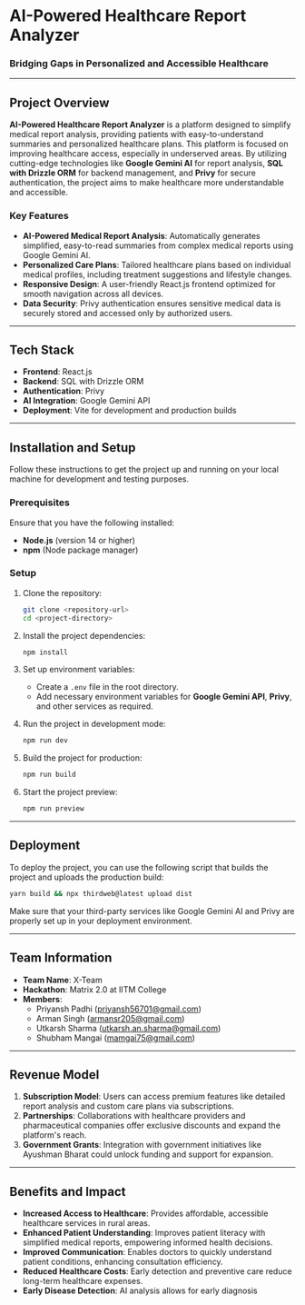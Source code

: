 
# AI-Powered Healthcare Report Analyzer

### Bridging Gaps in Personalized and Accessible Healthcare

---

## Project Overview

**AI-Powered Healthcare Report Analyzer** is a platform designed to simplify medical report analysis, providing patients with easy-to-understand summaries and personalized healthcare plans. This platform is focused on improving healthcare access, especially in underserved areas. By utilizing cutting-edge technologies like **Google Gemini AI** for report analysis, **SQL with Drizzle ORM** for backend management, and **Privy** for secure authentication, the project aims to make healthcare more understandable and accessible.

### Key Features

- **AI-Powered Medical Report Analysis**: Automatically generates simplified, easy-to-read summaries from complex medical reports using Google Gemini AI.
- **Personalized Care Plans**: Tailored healthcare plans based on individual medical profiles, including treatment suggestions and lifestyle changes.
- **Responsive Design**: A user-friendly React.js frontend optimized for smooth navigation across all devices.
- **Data Security**: Privy authentication ensures sensitive medical data is securely stored and accessed only by authorized users.

---

## Tech Stack

- **Frontend**: React.js
- **Backend**: SQL with Drizzle ORM
- **Authentication**: Privy
- **AI Integration**: Google Gemini API
- **Deployment**: Vite for development and production builds

---

## Installation and Setup

Follow these instructions to get the project up and running on your local machine for development and testing purposes.

### Prerequisites

Ensure that you have the following installed:
- **Node.js** (version 14 or higher)
- **npm** (Node package manager)

### Setup

1. Clone the repository:

   ```bash
   git clone <repository-url>
   cd <project-directory>
   ```

2. Install the project dependencies:

   ```bash
   npm install
   ```

3. Set up environment variables:

   - Create a `.env` file in the root directory.
   - Add necessary environment variables for **Google Gemini API**, **Privy**, and other services as required.

4. Run the project in development mode:

   ```bash
   npm run dev
   ```

5. Build the project for production:

   ```bash
   npm run build
   ```

6. Start the project preview:

   ```bash
   npm run preview
   ```

---

## Deployment

To deploy the project, you can use the following script that builds the project and uploads the production build:

```bash
yarn build && npx thirdweb@latest upload dist
```

Make sure that your third-party services like Google Gemini AI and Privy are properly set up in your deployment environment.

---

## Team Information

- **Team Name**: X-Team
- **Hackathon**: Matrix 2.0 at IITM College
- **Members**:
  - Priyansh Padhi (priyansh56701@gmail.com)
  - Arman Singh (armansr205@gmail.com)
  - Utkarsh Sharma (utkarsh.an.sharma@gmail.com)
  - Shubham Mangai (mamgai75@gmail.com)

---

## Revenue Model

1. **Subscription Model**: Users can access premium features like detailed report analysis and custom care plans via subscriptions.
2. **Partnerships**: Collaborations with healthcare providers and pharmaceutical companies offer exclusive discounts and expand the platform's reach.
3. **Government Grants**: Integration with government initiatives like Ayushman Bharat could unlock funding and support for expansion.

---

## Benefits and Impact

- **Increased Access to Healthcare**: Provides affordable, accessible healthcare services in rural areas.
- **Enhanced Patient Understanding**: Improves patient literacy with simplified medical reports, empowering informed health decisions.
- **Improved Communication**: Enables doctors to quickly understand patient conditions, enhancing consultation efficiency.
- **Reduced Healthcare Costs**: Early detection and preventive care reduce long-term healthcare expenses.
- **Early Disease Detection**: AI analysis allows for early diagnosis
